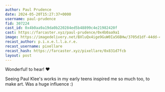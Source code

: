 ```yaml
---
author: Paul Prudence
date: 2024-05-20T15:27:37+0000
username: paul-prudence
fid: 307224
cast_id: 0x4b0aa9a19da0b220284ed5b48899c4e21982420f
cast: https://farcaster.xyz/paul-prudence/0x4b0aa9a1
image: https://imagedelivery.net/BXluQx4ige9GuW0Ia56BHw/3705d1df-44dd-4aae-0717-3abc2135c200/original
recast_author: p.i.x.e.l.l.a.r.e.
recast_username: pixellare
recast_hash: https://farcaster.xyz/pixellare/0x831d7fcb
layout: post
---
```


Wonderful! to hear! ❤

Seeing Paul Klee's works in my early teens inspired me so much too, to make art. Was a huge influence :)

<img src='https://imagedelivery.net/BXluQx4ige9GuW0Ia56BHw/3705d1df-44dd-4aae-0717-3abc2135c200/original' alt='' referrerpolicy='no-referrer'/>
